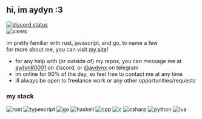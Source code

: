 ## hi, im aydyn :3
[discord]: https://discord.com/users/712799889544970310

[![discord status](https://status.aydyn.workers.dev/shield?id=712799889544970310)][discord]<br>
![views](https://img.shields.io/badge/dynamic/json?url=https://api.countapi.xyz/hit/github.com/aydynx&query=$.value&label=profile%20views&labelColor=36393f&color=ff69b4)

im pretty familiar with rust, javascript, and go, to name a few<br>
for more about me, you can visit [my site](https://aydyn.sh)!

- for any help with (or outside of) my repos, you can message me at [aydyn#0001][discord] on discord, or [@aydynx](https://aydynx.t.me) on telegram
- im online for 90% of the day, so feel free to contact me at any time
- ill always be open to freelance work or any other opportunities/requests

### my stack
![rust](https://img.shields.io/badge/Rust-f74c00?logo=rust&logoColor=000000)
![typescript](https://img.shields.io/badge/TypeScript-007acc?logo=typescript&logoColor=ffffff)
![go](https://img.shields.io/badge/Go-00ADD8?logo=go&logoColor=ffffff)
![haskell](https://img.shields.io/badge/Haskell-634f88?logo=haskell&logoColor=ffffff)
![cpp](https://img.shields.io/badge/C++-6499d1?logo=c%2B%2B&logoColor=ffffff)
![c](https://img.shields.io/badge/C-00589d?logo=c&logoColor=ffffff)
![csharp](https://img.shields.io/badge/C%23-239120?logo=c-sharp&logoColor=ffffff)
![python](https://img.shields.io/badge/Python-3776AB?logo=python&logoColor=ffffff)
![lua](https://img.shields.io/badge/Lua-2C2D72?logo=lua&logoColor=ffffff)
